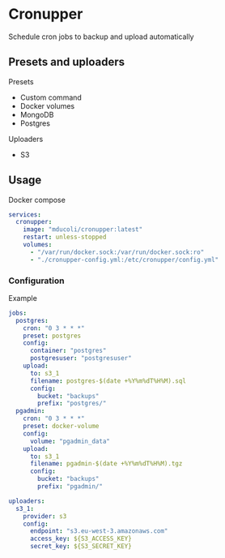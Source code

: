 # Cronupper

Schedule cron jobs to backup and upload automatically

## Presets and uploaders

Presets

- Custom command
- Docker volumes
- MongoDB
- Postgres

Uploaders

- S3

## Usage

Docker compose

```yaml
services:
  cronupper:
    image: "mducoli/cronupper:latest"
    restart: unless-stopped
    volumes:
      - "/var/run/docker.sock:/var/run/docker.sock:ro"
      - "./cronupper-config.yml:/etc/cronupper/config.yml"
```

### Configuration

Example

```yaml
jobs:
  postgres:
    cron: "0 3 * * *"
    preset: postgres
    config:
      container: "postgres"
      postgresuser: "postgresuser"
    upload:
      to: s3_1
      filename: postgres-$(date +%Y%m%dT%H%M).sql
      config:
        bucket: "backups"
        prefix: "postgres/"
  pgadmin:
    cron: "0 3 * * *"
    preset: docker-volume
    config:
      volume: "pgadmin_data"
    upload:
      to: s3_1
      filename: pgadmin-$(date +%Y%m%dT%H%M).tgz
      config:
        bucket: "backups"
        prefix: "pgadmin/"

uploaders:
  s3_1:
    provider: s3
    config:
      endpoint: "s3.eu-west-3.amazonaws.com"
      access_key: ${S3_ACCESS_KEY}
      secret_key: ${S3_SECRET_KEY}
```
